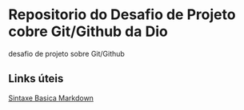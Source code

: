 # Repositorio do Desafio de Projeto cobre Git/Github da Dio
desafio de projeto sobre Git/Github

## Links úteis
[Sintaxe Basica Markdown](https://www.markdownguide.org/basic-syntax/)
